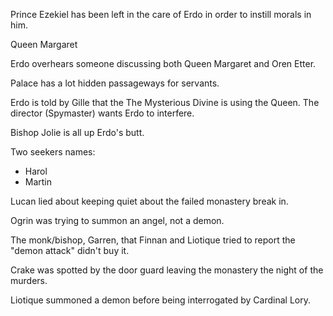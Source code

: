 Prince Ezekiel has been left in the care of Erdo in order to instill morals in him.

Queen Margaret

Erdo overhears someone discussing both Queen Margaret and Oren Etter.

Palace has a lot hidden passageways for servants.

Erdo is told by Gille that the The Mysterious Divine is using the Queen. The director (Spymaster) wants Erdo to interfere.

Bishop Jolie is all up Erdo's butt.

Two seekers names:
- Harol
- Martin

Lucan lied about keeping quiet about the failed monastery break in.

Ogrin was trying to summon an angel, not a demon.

The monk/bishop, Garren, that Finnan and Liotique tried to report the "demon attack" didn't buy it.

Crake was spotted by the door guard leaving the monastery the night of the murders.

Liotique summoned a demon before being interrogated by Cardinal Lory.